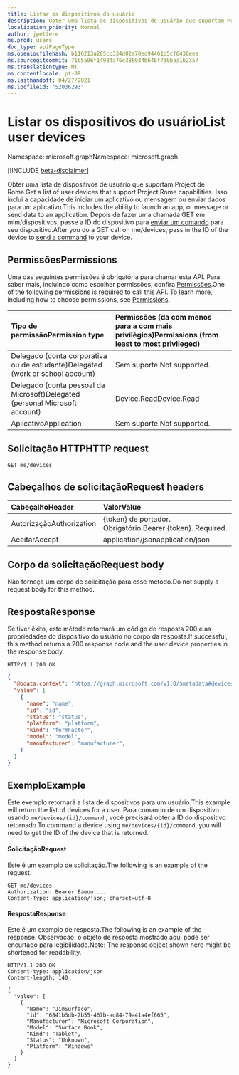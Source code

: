 ```yaml
---
title: Listar os dispositivos do usuário
description: Obter uma lista de dispositivos de usuário que suportam Project de Roma. Isso inclui a capacidade de iniciar um aplicativo ou mensagem ou enviar dados para um aplicativo. Depois de fazer uma chamada GET em mim/dispositivos, passe a ID do dispositivo para enviar um comando para seu dispositivo.
localization_priority: Normal
author: jpettere
ms.prod: users
doc_type: apiPageType
ms.openlocfilehash: b116213a285cc334d02a70ed94461b5cf6436eea
ms.sourcegitcommit: 71b5a96f14984a76c386934b648f730baa1b2357
ms.translationtype: MT
ms.contentlocale: pt-BR
ms.lasthandoff: 04/27/2021
ms.locfileid: "52036293"
---
```

# <a name="list-user-devices"></a><span data-ttu-id="7475a-105">Listar os dispositivos do usuário</span><span class="sxs-lookup"><span data-stu-id="7475a-105">List user devices</span></span>

<span data-ttu-id="7475a-106">Namespace: microsoft.graph</span><span class="sxs-lookup"><span data-stu-id="7475a-106">Namespace: microsoft.graph</span></span>

[!INCLUDE [beta-disclaimer](../../includes/beta-disclaimer.md)]

<span data-ttu-id="7475a-107">Obter uma lista de dispositivos de usuário que suportam Project de Roma.</span><span class="sxs-lookup"><span data-stu-id="7475a-107">Get a list of user devices that support Project Rome capabilities.</span></span> <span data-ttu-id="7475a-108">Isso inclui a capacidade de iniciar um aplicativo ou mensagem ou enviar dados para um aplicativo.</span><span class="sxs-lookup"><span data-stu-id="7475a-108">This includes the ability to launch an app, or message or send data to an application.</span></span> <span data-ttu-id="7475a-109">Depois de fazer uma chamada GET em mim/dispositivos, passe a ID do dispositivo para [enviar um comando](send-device-command.md) para seu dispositivo.</span><span class="sxs-lookup"><span data-stu-id="7475a-109">After you do a GET call on me/devices, pass in the ID of the device to [send a command](send-device-command.md) to your device.</span></span>

## <a name="permissions"></a><span data-ttu-id="7475a-110">Permissões</span><span class="sxs-lookup"><span data-stu-id="7475a-110">Permissions</span></span>

<span data-ttu-id="7475a-p103">Uma das seguintes permissões é obrigatória para chamar esta API. Para saber mais, incluindo como escolher permissões, confira [Permissões](/graph/permissions-reference).</span><span class="sxs-lookup"><span data-stu-id="7475a-p103">One of the following permissions is required to call this API. To learn more, including how to choose permissions, see [Permissions](/graph/permissions-reference).</span></span>


|<span data-ttu-id="7475a-113">Tipo de permissão</span><span class="sxs-lookup"><span data-stu-id="7475a-113">Permission type</span></span>      | <span data-ttu-id="7475a-114">Permissões (da com menos para a com mais privilégios)</span><span class="sxs-lookup"><span data-stu-id="7475a-114">Permissions (from least to most privileged)</span></span>              |
|:--------------------|:---------------------------------------------------------|
|<span data-ttu-id="7475a-115">Delegado (conta corporativa ou de estudante)</span><span class="sxs-lookup"><span data-stu-id="7475a-115">Delegated (work or school account)</span></span> | <span data-ttu-id="7475a-116">Sem suporte.</span><span class="sxs-lookup"><span data-stu-id="7475a-116">Not supported.</span></span>    |
|<span data-ttu-id="7475a-117">Delegado (conta pessoal da Microsoft)</span><span class="sxs-lookup"><span data-stu-id="7475a-117">Delegated (personal Microsoft account)</span></span> | <span data-ttu-id="7475a-118">Device.Read</span><span class="sxs-lookup"><span data-stu-id="7475a-118">Device.Read</span></span>    |
|<span data-ttu-id="7475a-119">Aplicativo</span><span class="sxs-lookup"><span data-stu-id="7475a-119">Application</span></span> | <span data-ttu-id="7475a-120">Sem suporte.</span><span class="sxs-lookup"><span data-stu-id="7475a-120">Not supported.</span></span> |

## <a name="http-request"></a><span data-ttu-id="7475a-121">Solicitação HTTP</span><span class="sxs-lookup"><span data-stu-id="7475a-121">HTTP request</span></span>

<!-- { "blockType": "ignored" } -->

```http
GET me/devices
```

## <a name="request-headers"></a><span data-ttu-id="7475a-122">Cabeçalhos de solicitação</span><span class="sxs-lookup"><span data-stu-id="7475a-122">Request headers</span></span>

| <span data-ttu-id="7475a-123">Cabeçalho</span><span class="sxs-lookup"><span data-stu-id="7475a-123">Header</span></span> |<span data-ttu-id="7475a-124">Valor</span><span class="sxs-lookup"><span data-stu-id="7475a-124">Value</span></span>
|:----|:------|
|<span data-ttu-id="7475a-125">Autorização</span><span class="sxs-lookup"><span data-stu-id="7475a-125">Authorization</span></span>| <span data-ttu-id="7475a-p104">{token} de portador. Obrigatório.</span><span class="sxs-lookup"><span data-stu-id="7475a-p104">Bearer {token}. Required.</span></span> |
|<span data-ttu-id="7475a-128">Aceitar</span><span class="sxs-lookup"><span data-stu-id="7475a-128">Accept</span></span> | <span data-ttu-id="7475a-129">application/json</span><span class="sxs-lookup"><span data-stu-id="7475a-129">application/json</span></span> |

## <a name="request-body"></a><span data-ttu-id="7475a-130">Corpo da solicitação</span><span class="sxs-lookup"><span data-stu-id="7475a-130">Request body</span></span>
<span data-ttu-id="7475a-131">Não forneça um corpo de solicitação para esse método.</span><span class="sxs-lookup"><span data-stu-id="7475a-131">Do not supply a request body for this method.</span></span>

## <a name="response"></a><span data-ttu-id="7475a-132">Resposta</span><span class="sxs-lookup"><span data-stu-id="7475a-132">Response</span></span>

<span data-ttu-id="7475a-133">Se tiver êxito, este método retornará um código de resposta 200 e as propriedades do dispositivo do usuário no corpo da resposta.</span><span class="sxs-lookup"><span data-stu-id="7475a-133">If successful, this method returns a 200 response code and the user device properties in the response body.</span></span>

<!-- { "blockType": "ignored" } -->

```http
HTTP/1.1 200 OK
```

<!-- { "blockType": "ignored" } -->

```json
{
  "@odata.context": "https://graph.microsoft.com/v1.0/$metadata#devices",
  "value": [
    {
      "name": "name",
      "id": "id",
      "status": "status",
      "platform": "platform",
      "kind": "formFactor",
      "model": "model",
      "manufacturer": "manufacturer",
    }
  ]
}
```

## <a name="example"></a><span data-ttu-id="7475a-134">Exemplo</span><span class="sxs-lookup"><span data-stu-id="7475a-134">Example</span></span>
<span data-ttu-id="7475a-135">Este exemplo retornará a lista de dispositivos para um usuário.</span><span class="sxs-lookup"><span data-stu-id="7475a-135">This example will return the list of devices for a user.</span></span> <span data-ttu-id="7475a-136">Para comando de um dispositivo usando `me/devices/{id}/command` , você precisará obter a ID do dispositivo retornado.</span><span class="sxs-lookup"><span data-stu-id="7475a-136">To command a device using `me/devices/{id}/command`, you will need to get the ID of the device that is returned.</span></span>

#### <a name="request"></a><span data-ttu-id="7475a-137">Solicitação</span><span class="sxs-lookup"><span data-stu-id="7475a-137">Request</span></span>

<span data-ttu-id="7475a-138">Este é um exemplo de solicitação.</span><span class="sxs-lookup"><span data-stu-id="7475a-138">The following is an example of the request.</span></span>

<!-- {
  "blockType": "ignored",
  "name": "list_devices"
}-->

```http
GET me/devices
Authorization: Bearer Eaeou....
Content-Type: application/json; charset=utf-8
```

#### <a name="response"></a><span data-ttu-id="7475a-139">Resposta</span><span class="sxs-lookup"><span data-stu-id="7475a-139">Response</span></span>

<span data-ttu-id="7475a-140">Este é um exemplo de resposta.</span><span class="sxs-lookup"><span data-stu-id="7475a-140">The following is an example of the response.</span></span> <span data-ttu-id="7475a-141">Observação: o objeto de resposta mostrado aqui pode ser encurtado para legibilidade.</span><span class="sxs-lookup"><span data-stu-id="7475a-141">Note: The response object shown here might be shortened for readability.</span></span>

<!-- {
  "blockType": "ignored",
  "truncated": true,
  "@odata.type": "microsoft.graph.device",
  "isCollection": true
} -->

```http
HTTP/1.1 200 OK
Content-type: application/json
Content-length: 140

{
  "value": [
    {
      "Name": "JimSurface",
      "id": "6841b3db-2b55-467b-ad84-79a41a4ef665",
      "Manufacturer": "Microsoft Corporation",
      "Model": "Surface Book",
      "Kind": "Tablet",
      "Status": "Unknown",
      "Platform": "Windows"
    }
  ]
}
```


